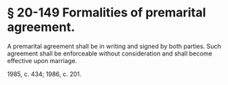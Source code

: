 # § 20-149 Formalities of premarital agreement.

<p>A premarital agreement shall be in writing and signed by both parties. Such agreement shall be enforceable without consideration and shall become effective upon marriage.</p><p>1985, c. 434; 1986, c. 201.</p>